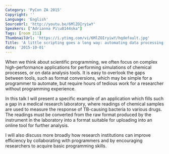 ```yaml
---
Category: 'PyCon ZA 2015'
Copyright: ''
Language: 'English'
SourceUrl: 'http://youtu.be/6MlZOIryiwY'
Speakers: ["Adrianna Pi\u0144ska"]
Tags: [room 211]
ThumbnailUrl: 'https://i.ytimg.com/vi/6MlZOIryiwY/hqdefault.jpg'
Title: 'A little scripting goes a long way: automating data processing in science'
date: '2015-10-01'
---
```

When we think about scientific programming, we often focus on complex high-performance applications for performing simulations of chemical processes, or on data analysis tools. It is easy to overlook the gaps between tools, such as format conversions, which may be simple for a programmer to automate, but require hours of tedious work for a researcher without programming experience.

In this talk I will present a specific example of an application which fills such a gap in a medical research laboratory, where readings of chemical samples are used to measure the response of TB-causing bacteria to various drugs. The readings must be converted from the raw format produced by the instrument in the laboratory into a format suitable for uploading into an online tool for further analysis.

I will also discuss more broadly how research institutions can improve efficiency by collaborating with programmers and by encouraging researchers to acquire basic programming skills.
